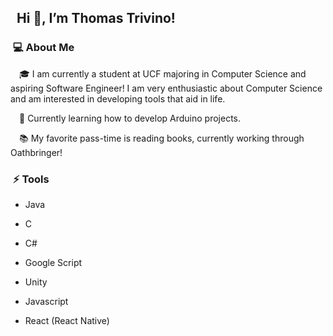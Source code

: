  ## &nbsp; Hi 👋, I’m Thomas Trivino!
 ### &nbsp;💻 About Me
  &emsp;🎓 I am currently a student at UCF majoring in Computer Science and aspiring Software Engineer! I am very enthusiastic about Computer Science and am interested in developing tools that aid in life.
  
  &emsp;🌱 Currently learning how to develop Arduino projects.
  
  &emsp;📚 My favorite pass-time is reading books, currently working through Oathbringer!
  
 ### &nbsp;⚡ Tools
  * Java
  
  * C
  
  * C#

  * Google Script

  * Unity
  
  * Javascript

  * React (React Native)
